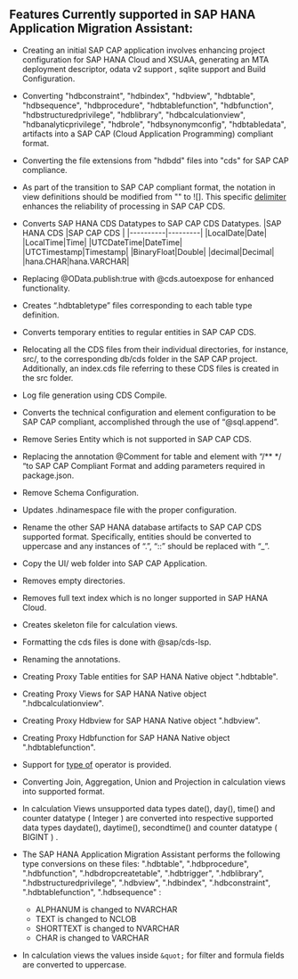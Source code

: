 ## Features Currently supported in SAP HANA Application Migration Assistant:
- Creating an initial SAP CAP application involves enhancing project configuration for SAP HANA Cloud and XSUAA, generating an MTA deployment descriptor, odata v2 support , sqlite support and Build Configuration.
  
- Converting "hdbconstraint", "hdbindex", "hdbview", "hdbtable", "hdbsequence", "hdbprocedure", "hdbtablefunction", "hdbfunction", "hdbstructuredprivilege", "hdblibrary", "hdbcalculationview", "hdbanalyticprivilege",
"hdbrole", "hdbsynonymconfig", "hdbtabledata", artifacts into a SAP CAP (Cloud Application Programming) compliant format.

- Converting the file extensions from "hdbdd" files into "cds" for  SAP CAP compliance.
  
- As part of the transition to SAP CAP compliant format, the notation in view definitions should be modified from "" to ![]. This specific [delimiter](https://cap.cloud.sap/docs/cds/cdl#delimited-identifiers) enhances the reliability of processing in  SAP CAP CDS.
  
- Converts SAP HANA CDS Datatypes to SAP CAP CDS Datatypes.
       |SAP HANA CDS |SAP CAP CDS |
    |----------|---------|
    |LocalDate|Date|
    |LocalTime|Time|
    |UTCDateTime|DateTime|
    |UTCTimestamp|Timestamp|
    |BinaryFloat|Double|
    |decimal|Decimal|
    |hana.CHAR|hana.VARCHAR|
  
- Replacing @OData.publish:true with @cds.autoexpose for enhanced functionality.
  
- Creates “.hdbtabletype” files corresponding to each table type definition.
  
- Converts temporary entities to regular entities in SAP CAP CDS.
  
- Relocating all the CDS files from their individual directories, for instance, src/, to the corresponding db/cds folder in the SAP CAP project. Additionally, an index.cds file referring to these CDS files is created in the src folder.
  
- Log file generation using CDS Compile.
  
- Converts the technical configuration and element configuration to be SAP CAP compliant, accomplished through the use of “@sql.append”. 
- Remove Series Entity which is not supported in SAP CAP CDS.
  
- Replacing the annotation  @Comment  for table and element with “/** */ “to SAP CAP Compliant Format and adding parameters required in package.json.
  
- Remove Schema Configuration.
  
- Updates .hdinamespace file with the proper configuration.
  
- Rename the other SAP HANA database artifacts to SAP CAP CDS supported format. Specifically, entities should be converted to uppercase and any instances of “.”, “::” should be replaced with “_”.
  
- Copy the UI/ web folder into SAP CAP Application.
  
- Removes empty directories.
  
- Removes full text index which is no longer supported in SAP HANA Cloud.
  
- Creates skeleton file for calculation views.
  
- Formatting the cds files is done with @sap/cds-lsp.
  
- Renaming the annotations.

- Creating Proxy Table entities for SAP HANA Native object ".hdbtable".

- Creating Proxy Views for SAP HANA Native object ".hdbcalculationview".

- Creating Proxy Hdbview for SAP HANA Native object ".hdbview".

- Creating Proxy Hdbfunction for SAP HANA Native object ".hdbtablefunction".

- Support for [type of](https://cap.cloud.sap/docs/cds/cdl#typereferences) operator is provided.

- Converting Join, Aggregation, Union and Projection in calculation views into supported format.

- In calculation Views unsupported data types date(), day(), time() and counter datatype ( Integer )  are converted into respective supported data types daydate(), daytime(), secondtime() and counter datatype ( BIGINT ) .

- The SAP HANA Application Migration Assistant performs the following type conversions on these files: ".hdbtable", ".hdbprocedure", ".hdbfunction", ".hdbdropcreatetable", ".hdbtrigger", ".hdblibrary", ".hdbstructuredprivilege", ".hdbview", ".hdbindex", ".hdbconstraint", ".hdbtablefunction", ".hdbsequence" :

    - ALPHANUM is changed to NVARCHAR
    - TEXT is changed to NCLOB
    - SHORTTEXT is changed to NVARCHAR
    - CHAR is changed to VARCHAR

- In calculation views the values inside ```&quot;``` for filter and formula fields are converted to uppercase.
